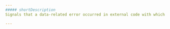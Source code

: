 ```yaml
---
##### shortDescription
Signals that a data-related error occurred in external code with which the DevExtreme data works.

---
```

